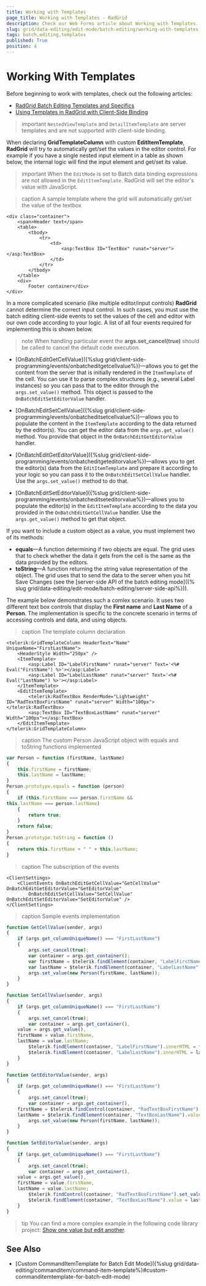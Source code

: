 ```yaml
---
title: Working with Templates
page_title: Working with Templates - RadGrid
description: Check our Web Forms article about Working with Templates.
slug: grid/data-editing/edit-mode/batch-editing/working-with-templates
tags: batch,editing,templates
published: True
position: 4
---
```


# Working With Templates

Before beginning to work with templates, check out the following articles:

* [RadGrid Batch Editing Templates and Specifics](https://www.telerik.com/support/kb/aspnet-ajax/grid/details/radgrid-batch-editing-templates-and-specifics)
* [Using Templates in RadGrid with Client-Side Binding](https://www.telerik.com/support/kb/aspnet-ajax/grid/details/using-templates-in-radgrid-with-client-side-binding)

>important `NestedViewTemplate` and `DetailItemTemplate` are server templates and are not supported with client-side binding.

When declaring **GridTemplateColumn** with custom **EditItemTemplate**, **RadGrid** will try to automatically get/set the values in the editor control. For example if you have a single nested input element in a table as shown below, the internal logic will find the input element and get/set its value.

>important When the `EditMode` is set to Batch data binding expressions are not allowed in the `EditItemTemplate`. RadGrid will set the editor's value with JavaScript.

>caption A sample template where the grid will automatically get/set the value of the textbox

````ASP.NET
<div class="container">
    <span>Header text</span>
    <table>
        <tbody>
            <tr>
                <td>
                    <asp:TextBox ID="TextBox" runat="server"></asp:TextBox>
                </td>
            </tr>
        </tbody>
    </table>
    <div>
        Footer container</div>
</div>
````



In a more complicated scenario (like multiple editor/input controls) **RadGrid** cannot determine the correct input control. In such cases, you must use the batch editing client-side events to set the values of the cell and editor with our own code according to your logic. A list of all four events required for implementing this is shown below.

>note When handling particular event the **args.set_cancel(true)** should be called to cancel the default code execution.



* [OnBatchEditGetCellValue]({%slug grid/client-side-programming/events/onbatcheditgetcellvalue%})—allows you to get the content from the server that is initially rendered in the `ItemTemplate` of the cell. You can use it to parse complex structures (e.g., several Label instances) so you can pass that to the editor through the `args.set_value()` method. This object is passed to the `OnBatchEditSetEditorValue` handler.

* [OnBatchEditSetCellValue]({%slug grid/client-side-programming/events/onbatcheditsetcellvalue%})—allows you to populate the content in the `ItemTemplate` according to the data returned by the editor(s). You can get the editor data from the `args.get_value()` method. You provide that object in the `OnBatchEditGetEditorValue` handler.

* [OnBatchEditGetEditorValue]({%slug grid/client-side-programming/events/onbatcheditgeteditorvalue%})—allows you to get the editor(s) data from the `EditItemTemplate` and prepare it according to your logic so you can pass it to the `OnBatchEditSetCellValue` handler. Use the `args.set_value()` method to do that.

* [OnBatchEditSetEditorValue]({%slug grid/client-side-programming/events/onbatcheditseteditorvalue%})—allows you to populate the editor(s) in the `EditItemTemplate` according to the data you provided in the `OnBatchEditGetCellValue` handler. Use the `args.get_value()` method to get that object.

If you want to include a custom object as a value, you must implement two of its methods:

* **equals**—A function determining if two objects are equal. The grid uses that to check whether the data it gets from the cell is the same as the data provided by the editors.
* **toString**—A function returning the string value representation of the object. The grid uses that to send the data to the server when you hit Save Changes (see the [server-side API of the batch editing mode]({% slug grid/data-editing/edit-mode/batch-editing/server-side-api%})).

The example below demonstrates such a comlex scenario. It uses two different text box controls that display the **First name** and **Last Name** of a **Person**. The implementation is specific to the concrete scenario in terms of accessing controls and data, and using objects.

>caption The template column declaration

````ASP.NET
<telerik:GridTemplateColumn HeaderText="Name" UniqueName="FirstLastName">
    <HeaderStyle Width="250px" />
    <ItemTemplate>
        <asp:Label ID="LabelFirstName" runat="server" Text='<%# Eval("FirstName") %>'></asp:Label>
        <asp:Label ID="LabelLastName" runat="server" Text='<%# Eval("LastName") %>'></asp:Label>
    </ItemTemplate>
    <EditItemTemplate>
        <telerik:RadTextBox RenderMode="Lightweight" ID="RadTextBoxFirstName" runat="server" Width="100px"></telerik:RadTextBox>
        <asp:TextBox ID="TextBoxLastName" runat="server" Width="100px"></asp:TextBox>
    </EditItemTemplate>
</telerik:GridTemplateColumn>
````



>caption The custom Person JavaScript object with equals and toString functions implemented

````JavaScript
var Person = function (firstName, lastName)
{
    this.firstName = firstName;
    this.lastName = lastName;
}
Person.prototype.equals = function (person)
{
    if (this.firstName === person.firstName &&
this.lastName === person.lastName)
    {
        return true;
    }
    return false;
}
Person.prototype.toString = function ()
{
    return this.firstName + " " + this.lastName;
}
````



>caption The subscription of the events

````ASP.NET
<ClientSettings>
    <ClientEvents OnBatchEditGetCellValue="GetCellValue" OnBatchEditGetEditorValue="GetEditorValue"
        OnBatchEditSetCellValue="SetCellValue" OnBatchEditSetEditorValue="SetEditorValue" />
</ClientSettings>
````



>caption Sample events implementation

````JavaScript
function GetCellValue(sender, args)
{
    if (args.get_columnUniqueName() === "FirstLastName")
    {
        args.set_cancel(true);
        var container = args.get_container();
        var firstName = $telerik.findElement(container, "LabelFirstName").innerHTML;
        var lastName = $telerik.findElement(container, "LabelLastName").innerHTML;
        args.set_value(new Person(firstName, lastName));
    }
}

function SetCellValue(sender, args)
{
    if (args.get_columnUniqueName() === "FirstLastName")
    {
        args.set_cancel(true);
        var container = args.get_container(),
    value = args.get_value(),
    firstName = value.firstName,
    lastName = value.lastName;
        $telerik.findElement(container, "LabelFirstName").innerHTML = firstName;
        $telerik.findElement(container, "LabelLastName").innerHTML = lastName;
    }
}

function GetEditorValue(sender, args)
{
    if (args.get_columnUniqueName() === "FirstLastName")
    {
        args.set_cancel(true);
        var container = args.get_container(),
    firstName = $telerik.findControl(container, "RadTextBoxFirstName").get_value(),
    lastName = $telerik.findElement(container, "TextBoxLastName").value;
        args.set_value(new Person(firstName, lastName));
    }
}

function SetEditorValue(sender, args)
{
    if (args.get_columnUniqueName() === "FirstLastName")
    {
        args.set_cancel(true);
        var container = args.get_container(),
    value = args.get_value(),
    firstName = value.firstName,
    lastName = value.lastName;
        $telerik.findControl(container, "RadTextBoxFirstName").set_value(firstName);
        $telerik.findElement(container, "TextBoxLastName").value = lastName;
    }
}
````

>tip You can find a more complex example in the following code library project: [Show one value but edit another](https://www.telerik.com/support/code-library/show-short-date-edit-full-date-with-batch-editing).


## See Also

* [Custom CommandItemTemplate for Batch Edit Mode]({%slug grid/data-editing/commanditem/command-item-template%}#custom-commanditemtemplate-for-batch-edit-mode)
